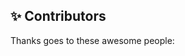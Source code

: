 ## ✨ Contributors

Thanks goes to these awesome people:

<!-- ALL-CONTRIBUTORS-LIST:START - Do not remove or modify this section -->
<!-- ALL-CONTRIBUTORS-LIST:END -->
